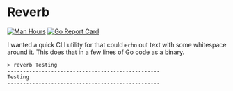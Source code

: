# Reverb
[![Man Hours](https://img.shields.io/endpoint?url=https%3A%2F%2Fmh.jessemillar.com%2Fhours%3Frepo%3Dhttps%3A%2F%2Fgithub.com%2Fjessemillar%2Freverb.git)](https://jessemillar.com/r/man-hours) [![Go Report Card](https://goreportcard.com/badge/github.com/jessemillar/reverb)](https://goreportcard.com/report/github.com/jessemillar/reverb)

I wanted a quick CLI utility for that could `echo` out text with some whitespace around it. This does that in a few lines of Go code as a binary.

```
> reverb Testing
-------------------------------------------------
Testing
-------------------------------------------------
```
